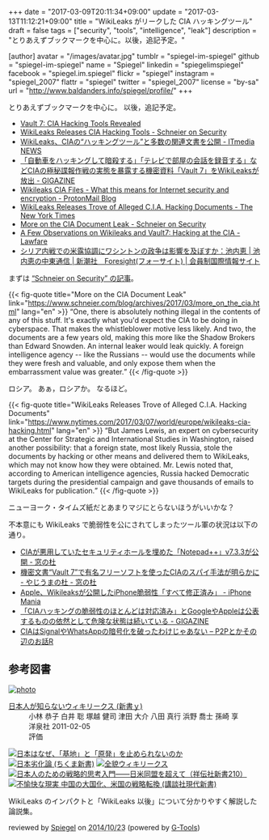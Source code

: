 +++
date = "2017-03-09T20:11:34+09:00"
update = "2017-03-13T11:12:21+09:00"
title = "WikiLeaks がリークした CIA ハッキングツール"
draft = false
tags = ["security", "tools", "intelligence", "leak"]
description = "とりあえずブックマークを中心に。以後，追記予定。"

[author]
  avatar = "/images/avatar.jpg"
  tumblr = "spiegel-im-spiegel"
  github = "spiegel-im-spiegel"
  name = "Spiegel"
  linkedin = "spiegelimspiegel"
  facebook = "spiegel.im.spiegel"
  flickr = "spiegel"
  instagram = "spiegel_2007"
  flattr = "spiegel"
  twitter = "spiegel_2007"
  license = "by-sa"
  url = "http://www.baldanders.info/spiegel/profile/"
+++

とりあえずブックマークを中心に。
以後，追記予定。

- [Vault 7: CIA Hacking Tools Revealed](https://wikileaks.org/ciav7p1/)
- [WikiLeaks Releases CIA Hacking Tools - Schneier on Security](https://www.schneier.com/blog/archives/2017/03/wikileaks_relea.html)
- [WikiLeaks、CIAの“ハッキングツール”と多数の関連文書を公開 - ITmedia NEWS](http://www.itmedia.co.jp/news/articles/1703/08/news062.html)
- [「自動車をハッキングして暗殺する」「テレビで部屋の会話を録音する」などCIAの極秘諜報作戦の実態を暴露する機密資料「Vault 7」をWikiLeaksが放出 - GIGAZINE](http://gigazine.net/news/20170308-wikileaks-vault-7/)
- [Wikileaks CIA Files - What this means for Internet security and encryption - ProtonMail Blog](https://protonmail.com/blog/cia-wikileaks-encryption/)
- [WikiLeaks Releases Trove of Alleged C.I.A. Hacking Documents - The New York Times](https://www.nytimes.com/2017/03/07/world/europe/wikileaks-cia-hacking.html)
- [More on the CIA Document Leak - Schneier on Security](https://www.schneier.com/blog/archives/2017/03/more_on_the_cia.html)
- [A Few Observations on Wikileaks and Vault7: Hacking at the CIA - Lawfare](https://www.lawfareblog.com/few-observations-wikileaks-and-vault7-hacking-cia)
- [シリア内戦での米露協調にワシントンの政争は影響を及ぼすか：池内恵 | 池内恵の中東通信 | 新潮社　Foresight(フォーサイト) | 会員制国際情報サイト](http://www.fsight.jp/articles/-/42094)

まずは [“Schneier on Security” の記事](https://www.schneier.com/blog/archives/2017/03/more_on_the_cia.html "More on the CIA Document Leak - Schneier on Security")。

{{< fig-quote title="More on the CIA Document Leak" link="https://www.schneier.com/blog/archives/2017/03/more_on_the_cia.html" lang="en" >}}
<q>One, there is absolutely nothing illegal in the contents of any of this stuff. It's exactly what you'd expect the CIA to be doing in cyberspace. That makes the whistleblower motive less likely. And two, the documents are a few years old, making this more like the Shadow Brokers than Edward Snowden. An internal leaker would leak quickly. A foreign intelligence agency -- like the Russians -- would use the documents while they were fresh and valuable, and only expose them when the embarrassment value was greater.</q>
{{< /fig-quote >}}

ロシア。
あぁ，ロシアか。
なるほど。

{{< fig-quote title="WikiLeaks Releases Trove of Alleged C.I.A. Hacking Documents" link="https://www.nytimes.com/2017/03/07/world/europe/wikileaks-cia-hacking.html" lang="en" >}}
<q>But James Lewis, an expert on cybersecurity at the Center for Strategic and International Studies in Washington, raised another possibility: that a foreign state, most likely Russia, stole the documents by hacking or other means and delivered them to WikiLeaks, which may not know how they were obtained. Mr. Lewis noted that, according to American intelligence agencies, Russia hacked Democratic targets during the presidential campaign and gave thousands of emails to WikiLeaks for publication.</q>
{{< /fig-quote >}}

ニューヨーク・タイムズ紙だとあまりマジにとらないほうがいいかな？

不本意にも WikiLeaks で脆弱性を公にされてしまったツール軍の状況は以下の通り。

- [CIAが悪用していたセキュリティホールを埋めた「Notepad++」v7.3.3が公開 - 窓の杜](http://forest.watch.impress.co.jp/docs/news/1048597.html)
- [機密文書“Vault 7”で有名フリーソフトを使ったCIAのスパイ手法が明らかに - やじうまの杜 - 窓の杜](http://forest.watch.impress.co.jp/docs/serial/yajiuma/1048726.html)
- [Apple、Wikileaksが公開したiPhone脆弱性「すべて修正済み」 - iPhone Mania](http://iphone-mania.jp/news-160957/)
- [「CIAハッキングの脆弱性のほとんどは対応済み」とGoogleやAppleは公表するものの依然として危険な状態は続いている - GIGAZINE](http://gigazine.net/news/20170310-apple-google-treat-cia-hucking/)
- [CIAはSignalやWhatsAppの暗号化を破ったわけじゃあない – P2Pとかその辺のお話R](http://p2ptk.org/privacy/574)

## 参考図書

<div class="hreview" ><a class="item url" href="http://www.amazon.co.jp/exec/obidos/ASIN/4862486932/baldandersinf-22/"><img src="http://ecx.images-amazon.com/images/I/41OTZHSZDXL._SL160_.jpg" alt="photo" class="photo"  /></a><dl ><dt class="fn"><a class="item url" href="http://www.amazon.co.jp/exec/obidos/ASIN/4862486932/baldandersinf-22/">日本人が知らないウィキリークス (新書ｙ)</a></dt><dd>小林 恭子 白井 聡 塚越 健司 津田 大介 八田 真行 浜野 喬士 孫崎 享 </dd><dd>洋泉社 2011-02-05</dd><dd>評価<abbr class="rating" title="4"><img src="http://g-images.amazon.com/images/G/01/detail/stars-4-0.gif" alt="" /></abbr> </dd></dl><p class="similar"><a href="http://www.amazon.co.jp/exec/obidos/ASIN/4797672897/baldandersinf-22/" target="_top"><img src="http://images.amazon.com/images/P/4797672897.09._SCTHUMBZZZ_.jpg"  alt="日本はなぜ、「基地」と「原発」を止められないのか"  /></a> <a href="http://www.amazon.co.jp/exec/obidos/ASIN/4480067876/baldandersinf-22/" target="_top"><img src="http://images.amazon.com/images/P/4480067876.09._SCTHUMBZZZ_.jpg"  alt="日本劣化論 (ちくま新書)"  /></a> <a href="http://www.amazon.co.jp/exec/obidos/ASIN/4152091975/baldandersinf-22/" target="_top"><img src="http://images.amazon.com/images/P/4152091975.09._SCTHUMBZZZ_.jpg"  alt="全貌ウィキリークス"  /></a> <a href="http://www.amazon.co.jp/exec/obidos/ASIN/4396112106/baldandersinf-22/" target="_top"><img src="http://images.amazon.com/images/P/4396112106.09._SCTHUMBZZZ_.jpg"  alt="日本人のための戦略的思考入門――日米同盟を超えて（祥伝社新書210）"  /></a> <a href="http://www.amazon.co.jp/exec/obidos/ASIN/4062881497/baldandersinf-22/" target="_top"><img src="http://images.amazon.com/images/P/4062881497.09._SCTHUMBZZZ_.jpg"  alt="不愉快な現実  中国の大国化、米国の戦略転換 (講談社現代新書)"  /></a> </p>
<p class="description" >WikiLeaks のインパクトと「WikiLeaks 以後」について分かりやすく解説した論説集。</p>
<p class="gtools" >reviewed by <a href='#maker' class='reviewer'>Spiegel</a> on <abbr class="dtreviewed" title="2014-10-23">2014/10/23</abbr> (powered by <a href="http://www.goodpic.com/mt/aws/index.html" >G-Tools</a>)</p>
</div>
